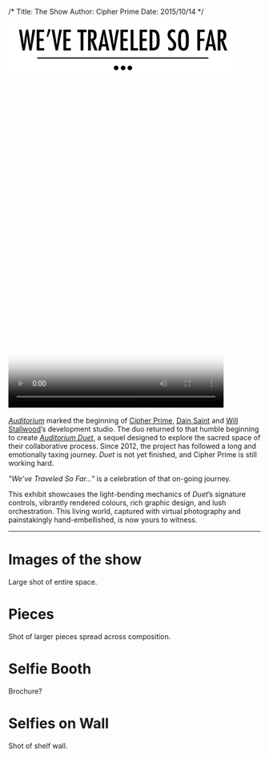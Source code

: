 /*
Title: The Show
Author: Cipher Prime
Date: 2015/10/14
*/

![We’ve Traveled So Far][Title]

<video id="realtime" width="430" height="644" preload autoplay loop poster="/content/video/realtime.png">
	<source src="/content/video/realtime_H264.mp4" type="video/mp4"/>
	<source src="/content/video/realtime_WebM.webm" type="video/webm"/>
</video>

*[Auditorium]* marked the beginning of [Cipher Prime], [Dain Saint] and [Will Stallwood]’s development studio. The duo returned to that humble beginning to create *[Auditorium Duet]*, a sequel designed to explore the sacred space of their collaborative process. Since 2012, the project has followed a long and emotionally taxing journey. *Duet* is not yet finished, and Cipher Prime is still working hard.
 
*"We’ve Traveled So Far..."* is a celebration of that on-going journey. 
 
This exhibit showcases the light-bending mechanics of *Duet*’s signature controls, vibrantly rendered colours, rich graphic design, and lush orchestration. This living world, captured with virtual photography and painstakingly hand-embellished, is now yours to witness.

***

# Images of the show
Large shot of entire space.

# Pieces
Shot of larger pieces spread across composition.

# Selfie Booth
Brochure?

# Selfies on Wall
Shot of shelf wall.

[Title]: /content/images/weve_traveled_so_far_title.png
[Dain Saint]: http://twitter.com/dainsaint
[Will Stallwood]: http://twitter.com/willstall
[Auditorium]: http://www.playauditorium.com
[Cipher Prime]: http://www.cipherprime.com
[Auditorium Duet]: http://www.playduet.com
[Unity3D]: http://www.unity3D.com
[Leap Motion]: http://leapmotion.com
[Indy Hall Arts]: http://indyhall.com